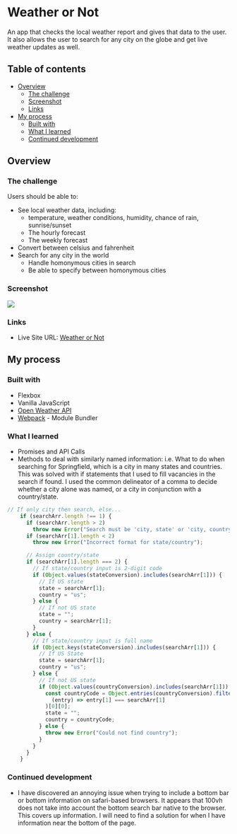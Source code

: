 # Weather or Not

An app that checks the local weather report and gives that data to the user. It also allows the user to search for any city on the globe and get live weather updates as well.

## Table of contents

- [Overview](#overview)
  - [The challenge](#the-challenge)
  - [Screenshot](#screenshot)
  - [Links](#links)
- [My process](#my-process)
  - [Built with](#built-with)
  - [What I learned](#what-i-learned)
  - [Continued development](#continued-development)

## Overview

### The challenge

Users should be able to:

- See local weather data, including:
  - temperature, weather conditions, humidity, chance of rain, sunrise/sunset
  - The hourly forecast
  - The weekly forecast
- Convert between celsius and fahrenheit
- Search for any city in the world
  - Handle homonymous cities in search
  - Be able to specify between homonymous cities

### Screenshot

![](../dist/images/screenshot.png)

### Links

- Live Site URL: [Weather or Not](https://jessejputnam.github.io/weather-app/)

## My process

### Built with

- Flexbox
- Vanilla JavaScript
- [Open Weather API](https://openweathermap.org/api)
- [Webpack](https://webpack.js.org/) - Module Bundler

### What I learned

- Promises and API Calls
- Methods to deal with similarly named information: i.e. What to do when searching for Springfield, which is a city in many states and countries. This was solved with if statements that I used to fill vacancies in the search if found. I used the common delineator of a comma to decide whether a city alone was named, or a city in conjunction with a country/state.

```js
// If only city then search, else...
    if (searchArr.length !== 1) {
      if (searchArr.length > 2)
        throw new Error("Search must be 'city, state' or 'city, country'");
      if (searchArr[1].length < 2)
        throw new Error("Incorrect format for state/country");

      // Assign country/state
      if (searchArr[1].length === 2) {
        // If state/country input is 2-digit code
        if (Object.values(stateConversion).includes(searchArr[1])) {
          // If US state
          state = searchArr[1];
          country = "us";
        } else {
          // If not US state
          state = "";
          country = searchArr[1];
        }
      } else {
        // If state/country input is full name
        if (Object.keys(stateConversion).includes(searchArr[1])) {
          // If US State
          state = searchArr[1];
          country = "us";
        } else {
          // If not US state
          if (Object.values(countryConversion).includes(searchArr[1])) {
            const countryCode = Object.entries(countryConversion).filter(
              (entry) => entry[1] === searchArr[1]
            )[0][0];
            state = "";
            country = countryCode;
          } else {
            throw new Error("Could not find country");
          }
        }
      }
    }
```

### Continued development

- I have discovered an annoying issue when trying to include a bottom bar or bottom information on safari-based browsers. It appears that 100vh does not take into account the bottom search bar native to the browser. This covers up information. I will need to find a solution for when I have information near the bottom of the page.
